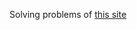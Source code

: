 Solving problems of [this site](https://www.programcreek.com/2012/11/top-10-algorithms-for-coding-interview/)
